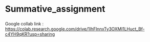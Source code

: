 # Summative_assignment

###
Google collab link : https://colab.research.google.com/drive/1lhFlnnxTy3OXMI1LHuct_Bf-c4YH9qKR?usp=sharing

